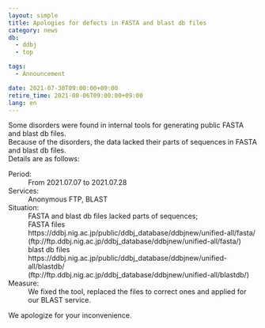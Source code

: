 ```yaml
---
layout: simple
title: Apologies for defects in FASTA and blast db files
category: news
db:
  - ddbj
  - top

tags:
  - Announcement

date: 2021-07-30T09:00:00+09:00
retire_time: 2021-08-06T09:00:00+09:00
lang: en
---
```


<p>Some disorders were found in internal tools for generating public FASTA and blast db files. <br>Because of the disorders, the data lacked their parts of sequences in FASTA and blast db files. <br>Details are as follows: </p>

<dl>
    <dt>Period:</dt>
    <dd>From 2021.07.07 to 2021.07.28</dd>
    <dt>Services:</dt>
    <dd>Anonymous FTP, BLAST</dd>
    <dt>Situation:</dt>
    <dd>FASTA and blast db files lacked parts of sequences; <br>FASTA files<br>    https://ddbj.nig.ac.jp/public/ddbj_database/ddbjnew/unified-all/fasta/<br>    (ftp://ftp.ddbj.nig.ac.jp/ddbj_database/ddbjnew/unified-all/fasta/)<br>blast db files<br>    https://ddbj.nig.ac.jp/public/ddbj_database/ddbjnew/unified-all/blastdb/<br>    (ftp://ftp.ddbj.nig.ac.jp/ddbj_database/ddbjnew/unified-all/blastdb/)<br></dd>
    <dt>Measure:</dt>
    <dd>We fixed the tool, replaced the files to correct ones and applied for our BLAST service.</dd>
</dl>

<p>We apologize for your inconvenience.</p>


